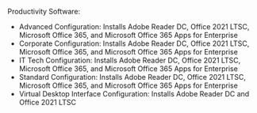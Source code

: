 Productivity Software:

- Advanced Configuration: Installs Adobe Reader DC, Office 2021 LTSC, Microsoft Office 365, and Microsoft Office 365 Apps for Enterprise
- Corporate Configuration: Installs Adobe Reader DC, Office 2021 LTSC, Microsoft Office 365, and Microsoft Office 365 Apps for Enterprise
- IT Tech Configuration: Installs Adobe Reader DC, Office 2021 LTSC, Microsoft Office 365, and Microsoft Office 365 Apps for Enterprise
- Standard Configuration: Installs Adobe Reader DC, Office 2021 LTSC, Microsoft Office 365, and Microsoft Office 365 Apps for Enterprise
- Virtual Desktop Interface Configuration: Installs Adobe Reader DC and Office 2021 LTSC
